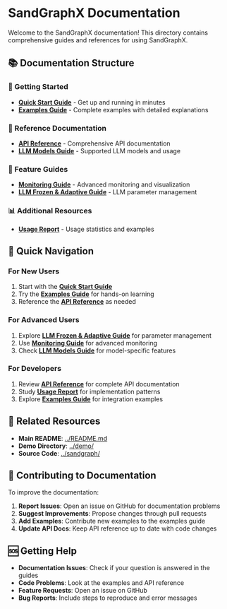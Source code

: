 # SandGraphX Documentation

Welcome to the SandGraphX documentation! This directory contains comprehensive guides and references for using SandGraphX.

## 📚 Documentation Structure

### 🚀 Getting Started
- **[Quick Start Guide](quick_start_guide.md)** - Get up and running in minutes
- **[Examples Guide](examples_guide.md)** - Complete examples with detailed explanations

### 📖 Reference Documentation
- **[API Reference](api_reference.md)** - Comprehensive API documentation
- **[LLM Models Guide](LLM_MODELS.md)** - Supported LLM models and usage

### 🔧 Feature Guides
- **[Monitoring Guide](monitoring_guide.md)** - Advanced monitoring and visualization
- **[LLM Frozen & Adaptive Guide](llm_frozen_adaptive_guide.md)** - LLM parameter management

### 📊 Additional Resources
- **[Usage Report](usage_report.md)** - Usage statistics and examples

## 🎯 Quick Navigation

### For New Users
1. Start with the **[Quick Start Guide](quick_start_guide.md)**
2. Try the **[Examples Guide](examples_guide.md)** for hands-on learning
3. Reference the **[API Reference](api_reference.md)** as needed

### For Advanced Users
1. Explore **[LLM Frozen & Adaptive Guide](llm_frozen_adaptive_guide.md)** for parameter management
2. Use **[Monitoring Guide](monitoring_guide.md)** for advanced monitoring
3. Check **[LLM Models Guide](LLM_MODELS.md)** for model-specific features

### For Developers
1. Review **[API Reference](api_reference.md)** for complete API documentation
2. Study **[Usage Report](usage_report.md)** for implementation patterns
3. Explore **[Examples Guide](examples_guide.md)** for integration examples

## 🔗 Related Resources

- **Main README**: [../README.md](../README.md)
- **Demo Directory**: [../demo/](../demo/)
- **Source Code**: [../sandgraph/](../sandgraph/)

## 📝 Contributing to Documentation

To improve the documentation:

1. **Report Issues**: Open an issue on GitHub for documentation problems
2. **Suggest Improvements**: Propose changes through pull requests
3. **Add Examples**: Contribute new examples to the examples guide
4. **Update API Docs**: Keep API reference up to date with code changes

## 🆘 Getting Help

- **Documentation Issues**: Check if your question is answered in the guides
- **Code Problems**: Look at the examples and API reference
- **Feature Requests**: Open an issue on GitHub
- **Bug Reports**: Include steps to reproduce and error messages 